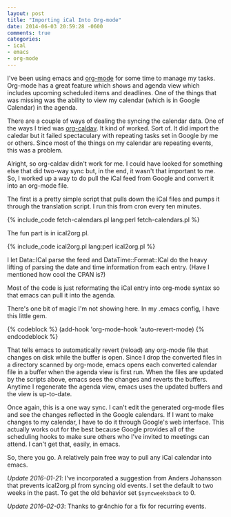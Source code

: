 ```yaml
---
layout: post
title: "Importing iCal Into Org-mode"
date: 2014-06-03 20:59:28 -0600
comments: true
categories:
- ical
- emacs
- org-mode
---
```


I've been using emacs and [org-mode](http://orgmode.org) for some time
to manage my tasks. Org-mode has a great feature which shows and
agenda view which includes upcoming scheduled items and deadlines. One
of the things that was missing was the ability to view my calendar
(which is in Google Calendar) in the agenda.

There are a couple of ways of dealing the syncing the calendar
data. One of the ways I tried was
[org-caldav](https://github.com/dengste/org-caldav). It kind of
worked. Sort of. It did import the caledar but it failed spectaculary
with repeating tasks set in Google by me or others. Since most of the
things on my calendar are repeating events, this was a problem.

Alright, so org-caldav didn't work for me. I could have looked for
something else that did two-way sync but, in the end, it wasn't that
important to me. So, I worked up a way to do pull the iCal feed from
Google and convert it into an org-mode file.

The first is a pretty simple script that pulls down the iCal files and
pumps it through the translation script. I run this from cron every
ten minutes.

{% include_code fetch-calendars.pl lang:perl fetch-calendars.pl %}

The fun part is in ical2org.pl.

{% include_code ical2org.pl lang:perl ical2org.pl %}

I let Data::ICal parse the feed and DataTime::Format::ICal do the
heavy lifting of parsing the date and time information from each
entry. (Have I mentioned how cool the CPAN is?)

Most of the code is just reformating the iCal entry into org-mode
syntax so that emacs can pull it into the agenda.

There's one bit of magic I'm not showing here. In my .emacs config, I
have this little gem.

{% codeblock %}
(add-hook 'org-mode-hook 'auto-revert-mode)
{% endcodeblock %}

That tells emacs to automatically revert (reload) any org-mode file
that changes on disk while the buffer is open. Since I drop the
converted files in a directory scanned by org-mode, emacs opens each
converted calendar file in a buffer when the agenda view is first
run. When the files are updated by the scripts above, emacs sees the
changes and reverts the buffers. Anytime I regenerate the agenda view,
emacs uses the updated buffers and the view is up-to-date.

Once again, this is a one way sync. I can't edit the generated
org-mode files and see the changes reflected in the Google
calendars. If I want to make changes to my calendar, I have to do it
through Google's web interface. This actually works out for the best
because Google provides all of the scheduling hooks to make sure
others who I've invited to meetings can attend. I can't get that,
easily, in emacs.

So, there you go. A relatively pain free way to pull any iCal calendar
into emacs.

*Update 2016-01-21*: I've incorporated a suggestion from Anders
Johansson that prevents ical2org.pl from syncing old events. I set the
default to two weeks in the past. To get the old behavior set
`$syncweeksback` to 0.

*Update 2016-02-03*: Thanks to gr4nchio for a fix for recurring
 events.
